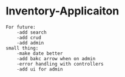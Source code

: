 # Inventory-Applicaiton
    For future:
        -add search 
        -add crud 
        -add admin
    small thing:
        -make date better
        -add bakc arrow when on admin
        -error handling with controllers
        -add ui for admin